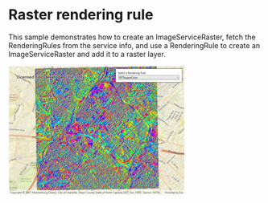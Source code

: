 # Raster rendering rule

This sample demonstrates how to create an ImageServiceRaster, fetch the RenderingRules from the service info, and use a RenderingRule to create an ImageServiceRaster and add it to a raster layer.

<img src="RasterRenderingRule.jpg" width="350"/>



